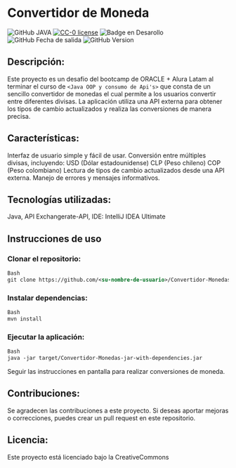 # Convertidor de Moneda

![GitHub JAVA](https://img.shields.io/badge/Java-ED8B00?style=for-the-badge&logo=openjdk&logoColor=white)
[![CC-0 license](https://img.shields.io/badge/License-CC--0-blue.svg)](https://creativecommons.org/licenses/by-nd/4.0)
![Badge en Desarollo](https://img.shields.io/badge/Estado-Finalizado-green)
![GitHub Fecha de salida](https://img.shields.io/badge/Fecha_de_salida-Abril-yellow)
![GitHub Version](https://img.shields.io/badge/Versión-1.0-orange)


## Descripción:

Este proyecto es un desafio del bootcamp de ORACLE + Alura Latam al terminar el curso de `<Java OOP y consumo de Api's>` que consta de un sencillo convertidor de monedas el cual permite a los usuarios convertir entre diferentes divisas. La aplicación utiliza una API externa para obtener los tipos de cambio actualizados y realiza las conversiones de manera precisa.

## Características:

Interfaz de usuario simple y fácil de usar.
Conversión entre múltiples divisas, incluyendo:
USD (Dólar estadounidense)
CLP (Peso chileno)
COP (Peso colombiano)
Lectura de tipos de cambio actualizados desde una API externa.
Manejo de errores y mensajes informativos.

## Tecnologías utilizadas:

Java,
API Exchangerate-API,
IDE: IntelliJ IDEA Ultimate

## Instrucciones de uso

### Clonar el repositorio:

```xml
Bash
git clone https://github.com/<su-nombre-de-usuario>/Convertidor-Monedas.git
```

### Instalar dependencias:

```xml
Bash
mvn install
```

### Ejecutar la aplicación:

```xml
Bash
java -jar target/Convertidor-Monedas-jar-with-dependencies.jar
```

Seguir las instrucciones en pantalla para realizar conversiones de moneda.

## Contribuciones:

Se agradecen las contribuciones a este proyecto. Si deseas aportar mejoras o correcciones, puedes crear un pull request en este repositorio.

## Licencia:

Este proyecto está licenciado bajo la CreativeCommons
